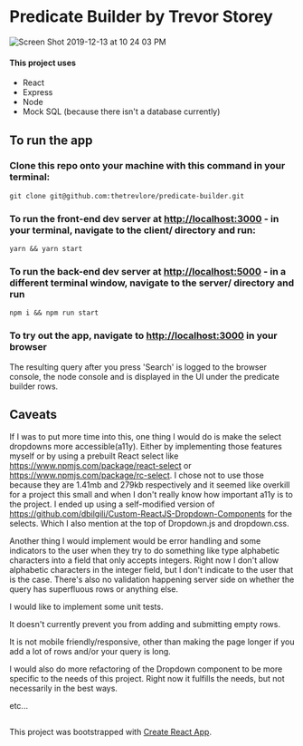 # Predicate Builder by Trevor Storey
![Screen Shot 2019-12-13 at 10 24 03 PM](https://user-images.githubusercontent.com/23128497/70843960-85f86e80-1df7-11ea-82b8-a6bb3f8b0cb0.png)

#### This project uses
* React
* Express
* Node
* Mock SQL (because there isn't a database currently)

## To run the app

### Clone this repo onto your machine with this command in your terminal:
```
git clone git@github.com:thetrevlore/predicate-builder.git
```

### To run the front-end dev server at [http://localhost:3000](http://localhost:3000) - in your terminal, navigate to the client/ directory and run:
```
yarn && yarn start
```

### To run the back-end dev server at [http://localhost:5000](http://localhost:5000) - in a different terminal window, navigate to the server/ directory and run 
```
npm i && npm run start
```

### To try out the app, navigate to [http://localhost:3000](http://localhost:3000) in your browser

The resulting query after you press 'Search' is logged to the browser console, the node console and is displayed in the UI under the predicate builder rows.

## Caveats
If I was to put more time into this, one thing I would do is make the select dropdowns more accessible(a11y). Either by implementing those features myself or by using a prebuilt React select like https://www.npmjs.com/package/react-select or https://www.npmjs.com/package/rc-select. I chose not to use those because they are 1.41mb and 279kb respectively and it seemed like overkill for a project this small and when I don't really know how important a11y is to the project. I ended up using a self-modified version of https://github.com/dbilgili/Custom-ReactJS-Dropdown-Components for the selects. Which I also mention at the top of Dropdown.js and dropdown.css.

Another thing I would implement would be error handling and some indicators to the user when they try to do something like type alphabetic characters into a field that only accepts integers. Right now I don't allow alphabetic characters in the integer field, but I don't indicate to the user that is the case. There's also no validation happening server side on whether the query has superfluous rows or anything else.

I would like to implement some unit tests.

It doesn't currently prevent you from adding and submitting empty rows.

It is not mobile friendly/responsive, other than making the page longer if you add a lot of rows and/or your query is long.

I would also do more refactoring of the Dropdown component to be more specific to the needs of this project. Right now it fulfills the needs, but not necessarily in the best ways.

etc...

## 
This project was bootstrapped with [Create React App](https://github.com/facebook/create-react-app).

